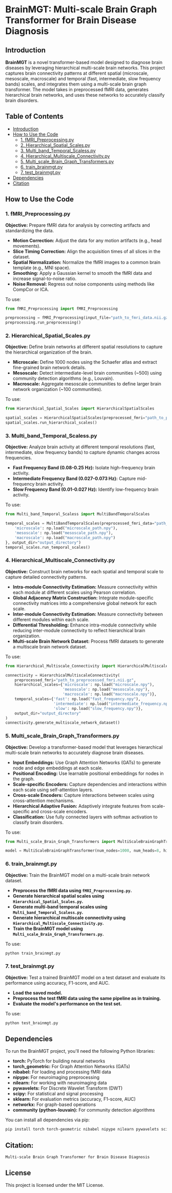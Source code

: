 # BrainMGT: Multi-scale Brain Graph Transformer for Brain Disease Diagnosis

## Introduction

**BrainMGT** is a novel transformer-based model designed to diagnose brain diseases by leveraging hierarchical multi-scale brain networks. This project captures brain connectivity patterns at different spatial (microscale, mesoscale, macroscale) and temporal (fast, intermediate, slow frequency bands) scales, and integrates them using a multi-scale brain graph transformer. The model takes in preprocessed fMRI data, generates hierarchical brain networks, and uses these networks to accurately classify brain disorders.

## Table of Contents

- [Introduction](#introduction)
- [How to Use the Code](#how-to-use-the-code)
  - [1. fMRI_Preprocessing.py](#1-fmri_preprocessingpy)
  - [2. Hierarchical_Spatial_Scales.py](#2-hierarchical_spatial_scalespy)
  - [3. Multi_band_Temporal_Scaless.py](#3-multi_band_temporal_scalesspy)
  - [4. Hierarchical_Multiscale_Connectivity.py](#4-hierarchical_multiscale_connectivitypy)
  - [5. Multi_scale_Brain_Graph_Transformers.py](#5-multi_scale_brain_graph_transformerspy)
  - [6. train_brainmgt.py](#6-train_brainmgtpy)
  - [7. test_brainmgt.py](#7-test_brainmgtpy)
- [Dependencies](#dependencies)
- [Citation](#Citation)

## How to Use the Code

### 1. fMRI_Preprocessing.py

**Objective:** Prepare fMRI data for analysis by correcting artifacts and standardizing the data.

- **Motion Correction:** Adjust the data for any motion artifacts (e.g., head movements).
- **Slice Timing Correction:** Align the acquisition times of all slices in the dataset.
- **Spatial Normalization:** Normalize the fMRI images to a common brain template (e.g., MNI space).
- **Smoothing:** Apply a Gaussian kernel to smooth the fMRI data and increase signal-to-noise ratio.
- **Noise Removal:** Regress out noise components using methods like CompCor or ICA.

To use:
```python
from fMRI_Preprocessing import fMRI_Preprocessing

preprocessing = fMRI_Preprocessing(input_file="path_to_fmri_data.nii.gz", output_dir="output_directory")
preprocessing.run_preprocessing()
```

### 2. Hierarchical_Spatial_Scales.py

**Objective:** Define brain networks at different spatial resolutions to capture the hierarchical organization of the brain.

- **Microscale:** Define 1000 nodes using the Schaefer atlas and extract fine-grained brain network details.
- **Mesoscale:** Detect intermediate-level brain communities (~500) using community detection algorithms (e.g., Louvain).
- **Macroscale:** Aggregate mesoscale communities to define larger brain network organization (~100 communities).

To use:
```python
from Hierarchical_Spatial_Scales import HierarchicalSpatialScales

spatial_scales = HierarchicalSpatialScales(preprocessed_fmri="path_to_preprocessed_fmri.nii.gz", output_dir="output_directory")
spatial_scales.run_hierarchical_scales()
```

### 3. Multi_band_Temporal_Scaless.py

**Objective:** Analyze brain activity at different temporal resolutions (fast, intermediate, slow frequency bands) to capture dynamic changes across frequencies.

- **Fast Frequency Band (0.08-0.25 Hz):** Isolate high-frequency brain activity.
- **Intermediate Frequency Band (0.027-0.073 Hz):** Capture mid-frequency brain activity.
- **Slow Frequency Band (0.01-0.027 Hz):** Identify low-frequency brain activity.

To use:
```python
from Multi_band_Temporal_Scaless import MultiBandTemporalScales

temporal_scales = MultiBandTemporalScales(preprocessed_fmri_data="path_to_preprocessed_fmri.nii.gz", hierarchical_scales={
    'microscale': np.load("microscale_path.npy"),
    'mesoscale': np.load("mesoscale_path.npy"),
    'macroscale': np.load("macroscale_path.npy")
}, output_dir="output_directory")
temporal_scales.run_temporal_scales()
```

### 4. Hierarchical_Multiscale_Connectivity.py

**Objective:** Construct brain networks for each spatial and temporal scale to capture detailed connectivity patterns.

- **Intra-module Connectivity Estimation:** Measure connectivity within each module at different scales using Pearson correlation.
- **Global Adjacency Matrix Construction:** Integrate module-specific connectivity matrices into a comprehensive global network for each scale.
- **Inter-module Connectivity Estimation:** Measure connectivity between different modules within each scale.
- **Differential Thresholding:** Enhance intra-module connectivity while reducing inter-module connectivity to reflect hierarchical brain organization.
- **Multi-scale Brain Network Dataset:** Process fMRI datasets to generate a multiscale brain network dataset.

To use:
```python
from Hierarchical_Multiscale_Connectivity import HierarchicalMultiscaleConnectivity

connectivity = HierarchicalMultiscaleConnectivity(
    preprocessed_fmri="path_to_preprocessed_fmri.nii.gz",
    hierarchical_scales={'microscale': np.load("microscale.npy"),
                         'mesoscale': np.load("mesoscale.npy"),
                         'macroscale': np.load("macroscale.npy")},
    temporal_scales={'fast': np.load("fast_frequency.npy"),
                     'intermediate': np.load("intermediate_frequency.npy"),
                     'slow': np.load("slow_frequency.npy")},
    output_dir="output_directory"
)
connectivity.generate_multiscale_network_dataset()
```

### 5. Multi_scale_Brain_Graph_Transformers.py

**Objective:** Develop a transformer-based model that leverages hierarchical multi-scale brain networks to accurately diagnose brain diseases.

- **Input Embeddings:** Use Graph Attention Networks (GATs) to generate node and edge embeddings at each scale.
- **Positional Encoding:** Use learnable positional embeddings for nodes in the graph.
- **Scale-specific Encoders:** Capture dependencies and interactions within each scale using self-attention layers.
- **Cross-scale Encoders:** Capture interactions between scales using cross-attention mechanisms.
- **Hierarchical Adaptive Fusion:** Adaptively integrate features from scale-specific and cross-scale encoders.
- **Classification:** Use fully connected layers with softmax activation to classify brain disorders.

To use:
```python
from Multi_scale_Brain_Graph_Transformers import MultiScaleBrainGraphTransformer

model = MultiScaleBrainGraphTransformer(num_nodes=1000, num_heads=8, hidden_dim=128, output_dim=128, num_classes=2)
```

### 6. train_brainmgt.py

**Objective:** Train the BrainMGT model on a multi-scale brain network dataset.

- **Preprocess the fMRI data using `fMRI_Preprocessing.py`.**
- **Generate hierarchical spatial scales using `Hierarchical_Spatial_Scales.py`.**
- **Generate multi-band temporal scales using `Multi_band_Temporal_Scaless.py`.**
- **Generate hierarchical multiscale connectivity using `Hierarchical_Multiscale_Connectivity.py`.**
- **Train the BrainMGT model using `Multi_scale_Brain_Graph_Transformers.py`.**

To use:
```bash
python train_brainmgt.py
```

### 7. test_brainmgt.py

**Objective:** Test a trained BrainMGT model on a test dataset and evaluate its performance using accuracy, F1-score, and AUC.

- **Load the saved model.**
- **Preprocess the test fMRI data using the same pipeline as in training.**
- **Evaluate the model's performance on the test set.**

To use:
```bash
python test_brainmgt.py
```

## Dependencies

To run the BrainMGT project, you'll need the following Python libraries:

- **torch:** PyTorch for building neural networks
- **torch_geometric:** For Graph Attention Networks (GATs)
- **nibabel:** For loading and processing fMRI data
- **nipype:** For neuroimaging preprocessing
- **nilearn:** For working with neuroimaging data
- **pywavelets:** For Discrete Wavelet Transform (DWT)
- **scipy:** For statistical and signal processing
- **sklearn:** For evaluation metrics (accuracy, F1-score, AUC)
- **networkx:** For graph-based operations
- **community (python-louvain):** For community detection algorithms

You can install all dependencies via pip:

```bash
pip install torch torch-geometric nibabel nipype nilearn pywavelets scipy scikit-learn networkx python-louvain
```



## Citation:

````
Multi-scale Brain Graph Transformer for Brain Disease Diagnosis
````



## License

This project is licensed under the MIT License.
